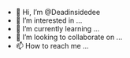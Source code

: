 - 👋 Hi, I’m @Deadinsidedee
- 👀 I’m interested in ...
- 🌱 I’m currently learning ...
- 💞️ I’m looking to collaborate on ...
- 📫 How to reach me ...

<!---
Deadinsidedee/Deadinsidedee is a ✨ special ✨ repository because its `README.md` (this file) appears on your GitHub profile.
You can click the Preview link to take a look at your changes.
--->
